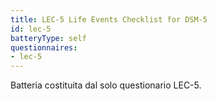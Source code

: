 ```yaml
---
title: LEC-5 Life Events Checklist for DSM-5
id: lec-5
batteryType: self
questionnaires:
- lec-5
---
```

Batteria costituita dal solo questionario LEC-5.